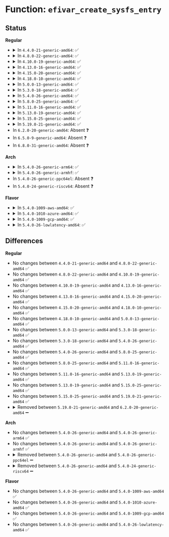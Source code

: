 # Function: <code>efivar_create_sysfs_entry</code>

## Status
<b>Regular</b>
<ul>
<li>
<details>
<summary>In <code>4.4.0-21-generic-amd64</code>: ✅</summary>

```c
int efivar_create_sysfs_entry(struct efivar_entry * new_var)
```

```json
{
  "name": "efivar_create_sysfs_entry",
  "collision_type": "Unique Static",
  "inline_type": "No",
  "funcs": [
    {
      "addr": 18446744071585998736,
      "name": "efivar_create_sysfs_entry",
      "external": false,
      "loc": "drivers/firmware/efi/efivars.c:542",
      "file": "drivers/firmware/efi/efivars.c",
      "inline": "seen, unknown",
      "caller_inline": [],
      "caller_func": [
        "drivers/firmware/efi/efivars.c:efivar_update_sysfs_entries",
        "drivers/firmware/efi/efivars.c:efivars_sysfs_callback",
        "drivers/firmware/efi/efivars.c:efivar_create"
      ]
    }
  ],
  "symbols": [
    {
      "addr": 18446744071585998736,
      "name": "efivar_create_sysfs_entry",
      "section": ".text",
      "bind": "STB_LOCAL",
      "size": 215
    }
  ]
}
```
</details>
</li>
<li>
<details>
<summary>In <code>4.8.0-22-generic-amd64</code>: ✅</summary>

```c
int efivar_create_sysfs_entry(struct efivar_entry * new_var)
```

```json
{
  "name": "efivar_create_sysfs_entry",
  "collision_type": "Unique Static",
  "inline_type": "No",
  "funcs": [
    {
      "addr": 18446744071586405472,
      "name": "efivar_create_sysfs_entry",
      "external": false,
      "loc": "drivers/firmware/efi/efivars.c:542",
      "file": "drivers/firmware/efi/efivars.c",
      "inline": "seen, unknown",
      "caller_inline": [],
      "caller_func": [
        "drivers/firmware/efi/efivars.c:efivars_sysfs_callback",
        "drivers/firmware/efi/efivars.c:efivar_update_sysfs_entries",
        "drivers/firmware/efi/efivars.c:efivar_create"
      ]
    }
  ],
  "symbols": [
    {
      "addr": 18446744071586405472,
      "name": "efivar_create_sysfs_entry",
      "section": ".text",
      "bind": "STB_LOCAL",
      "size": 214
    }
  ]
}
```
</details>
</li>
<li>
<details>
<summary>In <code>4.10.0-19-generic-amd64</code>: ✅</summary>

```c
int efivar_create_sysfs_entry(struct efivar_entry * new_var)
```

```json
{
  "name": "efivar_create_sysfs_entry",
  "collision_type": "Unique Static",
  "inline_type": "No",
  "funcs": [
    {
      "addr": 18446744071586614912,
      "name": "efivar_create_sysfs_entry",
      "external": false,
      "loc": "drivers/firmware/efi/efivars.c:543",
      "file": "drivers/firmware/efi/efivars.c",
      "inline": "seen, unknown",
      "caller_inline": [],
      "caller_func": [
        "drivers/firmware/efi/efivars.c:efivars_sysfs_callback",
        "drivers/firmware/efi/efivars.c:efivar_update_sysfs_entries",
        "drivers/firmware/efi/efivars.c:efivar_create"
      ]
    }
  ],
  "symbols": [
    {
      "addr": 18446744071586614912,
      "name": "efivar_create_sysfs_entry",
      "section": ".text",
      "bind": "STB_LOCAL",
      "size": 237
    }
  ]
}
```
</details>
</li>
<li>
<details>
<summary>In <code>4.13.0-16-generic-amd64</code>: ✅</summary>

```c
int efivar_create_sysfs_entry(struct efivar_entry * new_var)
```

```json
{
  "name": "efivar_create_sysfs_entry",
  "collision_type": "Unique Static",
  "inline_type": "No",
  "funcs": [
    {
      "addr": 18446744071586740240,
      "name": "efivar_create_sysfs_entry",
      "external": false,
      "loc": "drivers/firmware/efi/efivars.c:543",
      "file": "drivers/firmware/efi/efivars.c",
      "inline": "seen, unknown",
      "caller_inline": [],
      "caller_func": [
        "drivers/firmware/efi/efivars.c:efivars_sysfs_callback",
        "drivers/firmware/efi/efivars.c:efivar_update_sysfs_entries",
        "drivers/firmware/efi/efivars.c:efivar_create"
      ]
    }
  ],
  "symbols": [
    {
      "addr": 18446744071586740240,
      "name": "efivar_create_sysfs_entry",
      "section": ".text",
      "bind": "STB_LOCAL",
      "size": 237
    }
  ]
}
```
</details>
</li>
<li>
<details>
<summary>In <code>4.15.0-20-generic-amd64</code>: ✅</summary>

```c
int efivar_create_sysfs_entry(struct efivar_entry * new_var)
```

```json
{
  "name": "efivar_create_sysfs_entry",
  "collision_type": "Unique Static",
  "inline_type": "No",
  "funcs": [
    {
      "addr": 18446744071587224752,
      "name": "efivar_create_sysfs_entry",
      "external": false,
      "loc": "drivers/firmware/efi/efivars.c:543",
      "file": "drivers/firmware/efi/efivars.c",
      "inline": "seen, unknown",
      "caller_inline": [],
      "caller_func": [
        "drivers/firmware/efi/efivars.c:efivars_sysfs_callback",
        "drivers/firmware/efi/efivars.c:efivar_update_sysfs_entries",
        "drivers/firmware/efi/efivars.c:efivar_create"
      ]
    }
  ],
  "symbols": [
    {
      "addr": 18446744071587224752,
      "name": "efivar_create_sysfs_entry",
      "section": ".text",
      "bind": "STB_LOCAL",
      "size": 237
    }
  ]
}
```
</details>
</li>
<li>
<details>
<summary>In <code>4.18.0-10-generic-amd64</code>: ✅</summary>

```c
int efivar_create_sysfs_entry(struct efivar_entry * new_var)
```

```json
{
  "name": "efivar_create_sysfs_entry",
  "collision_type": "Unique Static",
  "inline_type": "No",
  "funcs": [
    {
      "addr": 18446744071587525808,
      "name": "efivar_create_sysfs_entry",
      "external": false,
      "loc": "drivers/firmware/efi/efivars.c:543",
      "file": "drivers/firmware/efi/efivars.c",
      "inline": "seen, unknown",
      "caller_inline": [],
      "caller_func": [
        "drivers/firmware/efi/efivars.c:efivars_sysfs_callback",
        "drivers/firmware/efi/efivars.c:efivar_update_sysfs_entries",
        "drivers/firmware/efi/efivars.c:efivar_create"
      ]
    }
  ],
  "symbols": [
    {
      "addr": 18446744071587525808,
      "name": "efivar_create_sysfs_entry",
      "section": ".text",
      "bind": "STB_LOCAL",
      "size": 237
    }
  ]
}
```
</details>
</li>
<li>
<details>
<summary>In <code>5.0.0-13-generic-amd64</code>: ✅</summary>

```c
int efivar_create_sysfs_entry(struct efivar_entry * new_var)
```

```json
{
  "name": "efivar_create_sysfs_entry",
  "collision_type": "Unique Static",
  "inline_type": "No",
  "funcs": [
    {
      "addr": 18446744071587706640,
      "name": "efivar_create_sysfs_entry",
      "external": false,
      "loc": "drivers/firmware/efi/efivars.c:535",
      "file": "drivers/firmware/efi/efivars.c",
      "inline": "seen, unknown",
      "caller_inline": [],
      "caller_func": [
        "drivers/firmware/efi/efivars.c:efivars_sysfs_callback",
        "drivers/firmware/efi/efivars.c:efivar_update_sysfs_entries",
        "drivers/firmware/efi/efivars.c:efivar_create"
      ]
    }
  ],
  "symbols": [
    {
      "addr": 18446744071587706640,
      "name": "efivar_create_sysfs_entry",
      "section": ".text",
      "bind": "STB_LOCAL",
      "size": 237
    }
  ]
}
```
</details>
</li>
<li>
<details>
<summary>In <code>5.3.0-18-generic-amd64</code>: ✅</summary>

```c
int efivar_create_sysfs_entry(struct efivar_entry * new_var)
```

```json
{
  "name": "efivar_create_sysfs_entry",
  "collision_type": "Unique Static",
  "inline_type": "No",
  "funcs": [
    {
      "addr": 18446744071587986208,
      "name": "efivar_create_sysfs_entry",
      "external": false,
      "loc": "drivers/firmware/efi/efivars.c:479",
      "file": "drivers/firmware/efi/efivars.c",
      "inline": "seen, unknown",
      "caller_inline": [],
      "caller_func": [
        "drivers/firmware/efi/efivars.c:efivars_sysfs_callback",
        "drivers/firmware/efi/efivars.c:efivar_update_sysfs_entries",
        "drivers/firmware/efi/efivars.c:efivar_create"
      ]
    }
  ],
  "symbols": [
    {
      "addr": 18446744071587986208,
      "name": "efivar_create_sysfs_entry",
      "section": ".text",
      "bind": "STB_LOCAL",
      "size": 236
    }
  ]
}
```
</details>
</li>
<li>
<details>
<summary>In <code>5.4.0-26-generic-amd64</code>: ✅</summary>

```c
int efivar_create_sysfs_entry(struct efivar_entry * new_var)
```

```json
{
  "name": "efivar_create_sysfs_entry",
  "collision_type": "Unique Static",
  "inline_type": "No",
  "funcs": [
    {
      "addr": 18446744071588193552,
      "name": "efivar_create_sysfs_entry",
      "external": false,
      "loc": "drivers/firmware/efi/efivars.c:493",
      "file": "drivers/firmware/efi/efivars.c",
      "inline": "seen, unknown",
      "caller_inline": [],
      "caller_func": [
        "drivers/firmware/efi/efivars.c:efivars_sysfs_callback",
        "drivers/firmware/efi/efivars.c:efivar_update_sysfs_entries",
        "drivers/firmware/efi/efivars.c:efivar_create"
      ]
    }
  ],
  "symbols": [
    {
      "addr": 18446744071588193552,
      "name": "efivar_create_sysfs_entry",
      "section": ".text",
      "bind": "STB_LOCAL",
      "size": 236
    }
  ]
}
```
</details>
</li>
<li>
<details>
<summary>In <code>5.8.0-25-generic-amd64</code>: ✅</summary>

```c
int efivar_create_sysfs_entry(struct efivar_entry * new_var)
```

```json
{
  "name": "efivar_create_sysfs_entry",
  "collision_type": "Unique Static",
  "inline_type": "No",
  "funcs": [
    {
      "addr": 18446744071589058912,
      "name": "efivar_create_sysfs_entry",
      "external": false,
      "loc": "drivers/firmware/efi/efivars.c:493",
      "file": "drivers/firmware/efi/efivars.c",
      "inline": "seen, unknown",
      "caller_inline": [],
      "caller_func": [
        "drivers/firmware/efi/efivars.c:efivars_sysfs_callback",
        "drivers/firmware/efi/efivars.c:efivar_update_sysfs_entries",
        "drivers/firmware/efi/efivars.c:efivar_create"
      ]
    }
  ],
  "symbols": [
    {
      "addr": 18446744071589058912,
      "name": "efivar_create_sysfs_entry",
      "section": ".text",
      "bind": "STB_LOCAL",
      "size": 257
    }
  ]
}
```
</details>
</li>
<li>
<details>
<summary>In <code>5.11.0-16-generic-amd64</code>: ✅</summary>

```c
int efivar_create_sysfs_entry(struct efivar_entry * new_var)
```

```json
{
  "name": "efivar_create_sysfs_entry",
  "collision_type": "Unique Static",
  "inline_type": "No",
  "funcs": [
    {
      "addr": 18446744071589066320,
      "name": "efivar_create_sysfs_entry",
      "external": false,
      "loc": "drivers/firmware/efi/efivars.c:491",
      "file": "drivers/firmware/efi/efivars.c",
      "inline": "seen, unknown",
      "caller_inline": [],
      "caller_func": [
        "drivers/firmware/efi/efivars.c:efivars_sysfs_callback",
        "drivers/firmware/efi/efivars.c:efivar_create"
      ]
    }
  ],
  "symbols": [
    {
      "addr": 18446744071589066320,
      "name": "efivar_create_sysfs_entry",
      "section": ".text",
      "bind": "STB_LOCAL",
      "size": 257
    }
  ]
}
```
</details>
</li>
<li>
<details>
<summary>In <code>5.13.0-19-generic-amd64</code>: ✅</summary>

```c
int efivar_create_sysfs_entry(struct efivar_entry * new_var)
```

```json
{
  "name": "efivar_create_sysfs_entry",
  "collision_type": "Unique Static",
  "inline_type": "No",
  "funcs": [
    {
      "addr": 18446744071588953424,
      "name": "efivar_create_sysfs_entry",
      "external": false,
      "loc": "drivers/firmware/efi/efivars.c:491",
      "file": "drivers/firmware/efi/efivars.c",
      "inline": "seen, unknown",
      "caller_inline": [],
      "caller_func": [
        "drivers/firmware/efi/efivars.c:efivars_sysfs_callback",
        "drivers/firmware/efi/efivars.c:efivar_create"
      ]
    }
  ],
  "symbols": [
    {
      "addr": 18446744071588953424,
      "name": "efivar_create_sysfs_entry",
      "section": ".text",
      "bind": "STB_LOCAL",
      "size": 257
    }
  ]
}
```
</details>
</li>
<li>
<details>
<summary>In <code>5.15.0-25-generic-amd64</code>: ✅</summary>

```c
int efivar_create_sysfs_entry(struct efivar_entry * new_var)
```

```json
{
  "name": "efivar_create_sysfs_entry",
  "collision_type": "Unique Static",
  "inline_type": "No",
  "funcs": [
    {
      "addr": 18446744071589662704,
      "name": "efivar_create_sysfs_entry",
      "external": false,
      "loc": "drivers/firmware/efi/efivars.c:491",
      "file": "drivers/firmware/efi/efivars.c",
      "inline": "seen, unknown",
      "caller_inline": [],
      "caller_func": [
        "drivers/firmware/efi/efivars.c:efivars_sysfs_callback",
        "drivers/firmware/efi/efivars.c:efivar_create"
      ]
    }
  ],
  "symbols": [
    {
      "addr": 18446744071589662704,
      "name": "efivar_create_sysfs_entry",
      "section": ".text",
      "bind": "STB_LOCAL",
      "size": 257
    }
  ]
}
```
</details>
</li>
<li>
<details>
<summary>In <code>5.19.0-21-generic-amd64</code>: ✅</summary>

```c
int efivar_create_sysfs_entry(struct efivar_entry * new_var)
```

```json
{
  "name": "efivar_create_sysfs_entry",
  "collision_type": "Unique Static",
  "inline_type": "No",
  "funcs": [
    {
      "addr": 18446744071591165696,
      "name": "efivar_create_sysfs_entry",
      "external": false,
      "loc": "drivers/firmware/efi/efivars.c:492",
      "file": "drivers/firmware/efi/efivars.c",
      "inline": "seen, unknown",
      "caller_inline": [],
      "caller_func": [
        "drivers/firmware/efi/efivars.c:efivars_sysfs_callback",
        "drivers/firmware/efi/efivars.c:efivar_create"
      ]
    }
  ],
  "symbols": [
    {
      "addr": 18446744071591165696,
      "name": "efivar_create_sysfs_entry",
      "section": ".text",
      "bind": "STB_LOCAL",
      "size": 287
    }
  ]
}
```
</details>
</li>
<li>
In <code>6.2.0-20-generic-amd64</code>: Absent ❓
</li>
<li>
In <code>6.5.0-9-generic-amd64</code>: Absent ❓
</li>
<li>
In <code>6.8.0-31-generic-amd64</code>: Absent ❓
</li>
</ul>
<b>Arch</b>
<ul>
<li>
<details>
<summary>In <code>5.4.0-26-generic-arm64</code>: ✅</summary>

```c
int efivar_create_sysfs_entry(struct efivar_entry * new_var)
```

```json
{
  "name": "efivar_create_sysfs_entry",
  "collision_type": "Unique Static",
  "inline_type": "No",
  "funcs": [
    {
      "addr": 18446603336501548736,
      "name": "efivar_create_sysfs_entry",
      "external": false,
      "loc": "drivers/firmware/efi/efivars.c:493",
      "file": "drivers/firmware/efi/efivars.c",
      "inline": "seen, unknown",
      "caller_inline": [],
      "caller_func": [
        "drivers/firmware/efi/efivars.c:efivars_sysfs_callback",
        "drivers/firmware/efi/efivars.c:efivar_update_sysfs_entries",
        "drivers/firmware/efi/efivars.c:efivar_create"
      ]
    }
  ],
  "symbols": [
    {
      "addr": 18446603336501548736,
      "name": "efivar_create_sysfs_entry",
      "section": ".text",
      "bind": "STB_LOCAL",
      "size": 260
    }
  ]
}
```
</details>
</li>
<li>
<details>
<summary>In <code>5.4.0-26-generic-armhf</code>: ✅</summary>

```c
int efivar_create_sysfs_entry(struct efivar_entry * new_var)
```

```json
{
  "name": "efivar_create_sysfs_entry",
  "collision_type": "Unique Static",
  "inline_type": "No",
  "funcs": [
    {
      "addr": 3234063504,
      "name": "efivar_create_sysfs_entry",
      "external": false,
      "loc": "drivers/firmware/efi/efivars.c:493",
      "file": "drivers/firmware/efi/efivars.c",
      "inline": "seen, unknown",
      "caller_inline": [],
      "caller_func": [
        "drivers/firmware/efi/efivars.c:efivars_sysfs_callback",
        "drivers/firmware/efi/efivars.c:efivar_update_sysfs_entries",
        "drivers/firmware/efi/efivars.c:efivar_create"
      ]
    }
  ],
  "symbols": [
    {
      "addr": 3234063504,
      "name": "efivar_create_sysfs_entry",
      "section": ".text",
      "bind": "STB_LOCAL",
      "size": 256
    }
  ]
}
```
</details>
</li>
<li>
In <code>5.4.0-26-generic-ppc64el</code>: Absent ❓
</li>
<li>
In <code>5.4.0-24-generic-riscv64</code>: Absent ❓
</li>
</ul>
<b>Flavor</b>
<ul>
<li>
<details>
<summary>In <code>5.4.0-1009-aws-amd64</code>: ✅</summary>

```c
int efivar_create_sysfs_entry(struct efivar_entry * new_var)
```

```json
{
  "name": "efivar_create_sysfs_entry",
  "collision_type": "Unique Static",
  "inline_type": "No",
  "funcs": [
    {
      "addr": 18446744071587811984,
      "name": "efivar_create_sysfs_entry",
      "external": false,
      "loc": "drivers/firmware/efi/efivars.c:493",
      "file": "drivers/firmware/efi/efivars.c",
      "inline": "seen, unknown",
      "caller_inline": [],
      "caller_func": [
        "drivers/firmware/efi/efivars.c:efivars_sysfs_callback",
        "drivers/firmware/efi/efivars.c:efivar_update_sysfs_entries",
        "drivers/firmware/efi/efivars.c:efivar_create"
      ]
    }
  ],
  "symbols": [
    {
      "addr": 18446744071587811984,
      "name": "efivar_create_sysfs_entry",
      "section": ".text",
      "bind": "STB_LOCAL",
      "size": 236
    }
  ]
}
```
</details>
</li>
<li>
<details>
<summary>In <code>5.4.0-1010-azure-amd64</code>: ✅</summary>

```c
int efivar_create_sysfs_entry(struct efivar_entry * new_var)
```

```json
{
  "name": "efivar_create_sysfs_entry",
  "collision_type": "Unique Static",
  "inline_type": "No",
  "funcs": [
    {
      "addr": 18446744071587515408,
      "name": "efivar_create_sysfs_entry",
      "external": false,
      "loc": "drivers/firmware/efi/efivars.c:493",
      "file": "drivers/firmware/efi/efivars.c",
      "inline": "seen, unknown",
      "caller_inline": [],
      "caller_func": [
        "drivers/firmware/efi/efivars.c:efivars_sysfs_callback",
        "drivers/firmware/efi/efivars.c:efivar_update_sysfs_entries",
        "drivers/firmware/efi/efivars.c:efivar_create"
      ]
    }
  ],
  "symbols": [
    {
      "addr": 18446744071587515408,
      "name": "efivar_create_sysfs_entry",
      "section": ".text",
      "bind": "STB_LOCAL",
      "size": 236
    }
  ]
}
```
</details>
</li>
<li>
<details>
<summary>In <code>5.4.0-1009-gcp-amd64</code>: ✅</summary>

```c
int efivar_create_sysfs_entry(struct efivar_entry * new_var)
```

```json
{
  "name": "efivar_create_sysfs_entry",
  "collision_type": "Unique Static",
  "inline_type": "No",
  "funcs": [
    {
      "addr": 18446744071588148080,
      "name": "efivar_create_sysfs_entry",
      "external": false,
      "loc": "drivers/firmware/efi/efivars.c:493",
      "file": "drivers/firmware/efi/efivars.c",
      "inline": "seen, unknown",
      "caller_inline": [],
      "caller_func": [
        "drivers/firmware/efi/efivars.c:efivars_sysfs_callback",
        "drivers/firmware/efi/efivars.c:efivar_update_sysfs_entries",
        "drivers/firmware/efi/efivars.c:efivar_create"
      ]
    }
  ],
  "symbols": [
    {
      "addr": 18446744071588148080,
      "name": "efivar_create_sysfs_entry",
      "section": ".text",
      "bind": "STB_LOCAL",
      "size": 236
    }
  ]
}
```
</details>
</li>
<li>
<details>
<summary>In <code>5.4.0-26-lowlatency-amd64</code>: ✅</summary>

```c
int efivar_create_sysfs_entry(struct efivar_entry * new_var)
```

```json
{
  "name": "efivar_create_sysfs_entry",
  "collision_type": "Unique Static",
  "inline_type": "No",
  "funcs": [
    {
      "addr": 18446744071588265488,
      "name": "efivar_create_sysfs_entry",
      "external": false,
      "loc": "drivers/firmware/efi/efivars.c:493",
      "file": "drivers/firmware/efi/efivars.c",
      "inline": "seen, unknown",
      "caller_inline": [],
      "caller_func": [
        "drivers/firmware/efi/efivars.c:efivars_sysfs_callback",
        "drivers/firmware/efi/efivars.c:efivar_update_sysfs_entries",
        "drivers/firmware/efi/efivars.c:efivar_create"
      ]
    }
  ],
  "symbols": [
    {
      "addr": 18446744071588265488,
      "name": "efivar_create_sysfs_entry",
      "section": ".text",
      "bind": "STB_LOCAL",
      "size": 236
    }
  ]
}
```
</details>
</li>
</ul>

## Differences
<b>Regular</b>
<ul>
<li>
No changes between <code>4.4.0-21-generic-amd64</code> and <code>4.8.0-22-generic-amd64</code> ✅
</li>
<li>
No changes between <code>4.8.0-22-generic-amd64</code> and <code>4.10.0-19-generic-amd64</code> ✅
</li>
<li>
No changes between <code>4.10.0-19-generic-amd64</code> and <code>4.13.0-16-generic-amd64</code> ✅
</li>
<li>
No changes between <code>4.13.0-16-generic-amd64</code> and <code>4.15.0-20-generic-amd64</code> ✅
</li>
<li>
No changes between <code>4.15.0-20-generic-amd64</code> and <code>4.18.0-10-generic-amd64</code> ✅
</li>
<li>
No changes between <code>4.18.0-10-generic-amd64</code> and <code>5.0.0-13-generic-amd64</code> ✅
</li>
<li>
No changes between <code>5.0.0-13-generic-amd64</code> and <code>5.3.0-18-generic-amd64</code> ✅
</li>
<li>
No changes between <code>5.3.0-18-generic-amd64</code> and <code>5.4.0-26-generic-amd64</code> ✅
</li>
<li>
No changes between <code>5.4.0-26-generic-amd64</code> and <code>5.8.0-25-generic-amd64</code> ✅
</li>
<li>
No changes between <code>5.8.0-25-generic-amd64</code> and <code>5.11.0-16-generic-amd64</code> ✅
</li>
<li>
No changes between <code>5.11.0-16-generic-amd64</code> and <code>5.13.0-19-generic-amd64</code> ✅
</li>
<li>
No changes between <code>5.13.0-19-generic-amd64</code> and <code>5.15.0-25-generic-amd64</code> ✅
</li>
<li>
No changes between <code>5.15.0-25-generic-amd64</code> and <code>5.19.0-21-generic-amd64</code> ✅
</li>
<li>
<details>
<summary>Removed between <code>5.19.0-21-generic-amd64</code> and <code>6.2.0-20-generic-amd64</code> ➖</summary>

```c
int efivar_create_sysfs_entry(struct efivar_entry * new_var)
```
</details>
</li>
</ul>
<b>Arch</b>
<ul>
<li>
No changes between <code>5.4.0-26-generic-amd64</code> and <code>5.4.0-26-generic-arm64</code> ✅
</li>
<li>
No changes between <code>5.4.0-26-generic-amd64</code> and <code>5.4.0-26-generic-armhf</code> ✅
</li>
<li>
<details>
<summary>Removed between <code>5.4.0-26-generic-amd64</code> and <code>5.4.0-26-generic-ppc64el</code> ➖</summary>

```c
int efivar_create_sysfs_entry(struct efivar_entry * new_var)
```
</details>
</li>
<li>
<details>
<summary>Removed between <code>5.4.0-26-generic-amd64</code> and <code>5.4.0-24-generic-riscv64</code> ➖</summary>

```c
int efivar_create_sysfs_entry(struct efivar_entry * new_var)
```
</details>
</li>
</ul>
<b>Flavor</b>
<ul>
<li>
No changes between <code>5.4.0-26-generic-amd64</code> and <code>5.4.0-1009-aws-amd64</code> ✅
</li>
<li>
No changes between <code>5.4.0-26-generic-amd64</code> and <code>5.4.0-1010-azure-amd64</code> ✅
</li>
<li>
No changes between <code>5.4.0-26-generic-amd64</code> and <code>5.4.0-1009-gcp-amd64</code> ✅
</li>
<li>
No changes between <code>5.4.0-26-generic-amd64</code> and <code>5.4.0-26-lowlatency-amd64</code> ✅
</li>
</ul>
